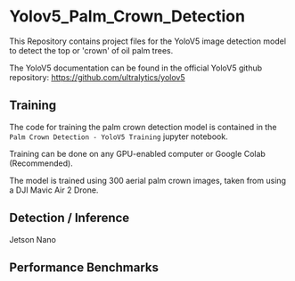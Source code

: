 # Yolov5_Palm_Crown_Detection
This Repository contains project files for the YoloV5 image detection model to detect the top or 'crown' of oil palm trees.

The YoloV5 documentation can be found in the official YoloV5 github repository: https://github.com/ultralytics/yolov5

## Training

The code for training the palm crown detection model is contained in the `Palm Crown Detection - YoloV5 Training` jupyter notebook. 

Training can be done on any GPU-enabled computer or Google Colab (Recommended). 

The model is trained using 300 aerial palm crown images, taken from using a DJI Mavic Air 2 Drone. 

## Detection / Inference

Jetson Nano

## Performance Benchmarks


